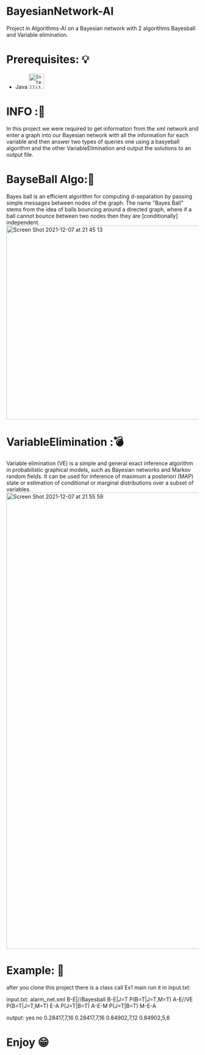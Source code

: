 # BayesianNetwork-AI
Project in Algorithms-AI on a Bayesian network with 2 algorithms Bayesball and Variable elimination.

# Prerequisites: :bulb:
* Java  <code><a href = "https://www.jetbrains.com/idea/"><img height="40" src="https://upload.wikimedia.org/wikipedia/commons/thumb/9/9c/IntelliJ_IDEA_Icon.svg/96px-IntelliJ_IDEA_Icon.svg.png" alt="IntelliJ IDEA"></a></code>

# INFO ::mag_right:
In this project we were required to get information from the xml network and enter a graph into our Bayesian network with all the information for each variable and then answer two types of queries one using a basyeball algorithm and the other VariableElimination and output the solutions to an output file.

# BayseBall Algo::basketball:
Bayes ball is an efficient algorithm for computing d-separation by passing simple messages between nodes of the graph. The name "Bayes Ball" stems from the idea of balls bouncing around a directed graph, where if a ball cannot bounce between two nodes then they are [conditionally] independent.
<img width="506" alt="Screen Shot 2021-12-07 at 21 45 13" src="https://user-images.githubusercontent.com/73976733/145096498-b9927271-f9ab-4569-a29e-886f8ebacb61.png">

# VariableElimination ::bomb: 
Variable elimination (VE) is a simple and general exact inference algorithm in probabilistic graphical models, such as Bayesian networks and Markov random fields. It can be used for inference of maximum a posteriori (MAP) state or estimation of conditional or marginal distributions over a subset of variables.
<img width="1192" alt="Screen Shot 2021-12-07 at 21 55 59" src="https://user-images.githubusercontent.com/73976733/145097228-59ee020c-94a3-47c6-be61-26bd1d95197f.png">
# Example: :page_facing_up:

 after you clone this project there is a class call Ex1 main run it in input.txt:
 
 input.txt:
 alarm_net.xml
 B-E|//Bayesball
 B-E|J=T
 P(B=T|J=T,M=T) A-E//VE
 P(B=T|J=T,M=T) E-A
 P(J=T|B=T) A-E-M
 P(J=T|B=T) M-E-A

output:
yes
no
0.28417,7,16
0.28417,7,16
0.84902,7,12
0.84902,5,8

 
# Enjoy :grin:
